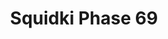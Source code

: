 ---
slug: squidki-phase-69
title: Squidki Phase 69
description: "Squidki Phase 69 is an exciting online game. Play for free directly in your browser!"
icon: /images/new_mods/Sprunki Phase 69.png
url: https://wowtbc.net/sprunkin/phase-69/index.html
previewImage: /images/new_mods/Sprunki Phase 69.png
type: new mods

# SEO配置
seo:
  title: "Squidki Phase 69 - Play Free Online Game | Fun Browser Games"
  description: "Squidki Phase 69 - Play this fun online game for free in your browser. No download required!"
  ogImage: "/images/new_mods/Sprunki Phase 69.png"
  keywords: "squidki-phase-69, online game, browser game, free game, new mods game, play online"

videoUrls:
  - https://www.youtube.com/embed/example1
  - https://www.youtube.com/embed/example2

whyPlay:
  title: "Why Play Squidki Phase 69?"
  items:
    - "Immersive Gameplay: Squidki Phase 69 offers an engaging and immersive gaming experience that will keep you entertained for hours"
    - "Challenging Levels: Test your skills with increasingly difficult challenges and obstacles"
    - "Beautiful Graphics: Enjoy stunning visuals and smooth animations that bring the game world to life"
    - "Regular Updates: New content and features are added regularly to keep the game fresh and exciting"
    - "Free to Play: Experience all the fun without spending a penny"
    - "Community Features: Connect with other players, share strategies, and compete for high scores"
    - "Cross-Platform: Play on any device with a web browser, no downloads required"

features:
  title: "Key Features of Squidki Phase 69"
  image: "/images/new_mods/Sprunki Phase 69.png"
  items:
    - "Intuitive Controls: Easy to learn controls make Squidki Phase 69 accessible for players of all skill levels"
    - "Multiple Game Modes: Enjoy various gameplay options that provide different challenges and experiences"
    - "Character Customization: Personalize your gaming experience with unique characters and items"
    - "Achievement System: Complete special tasks to earn rewards and recognition"
    - "Leaderboards: Compete with players worldwide and see who can achieve the highest scores"

characteristics:
  title: "Game Characteristics"
  image: "/images/new_mods/Sprunki Phase 69.png"
  items:
    - "Genre: New mods game with elements of strategy and skill"
    - "Difficulty: Suitable for both casual gamers and those seeking a challenge"
    - "Play Time: Quick sessions or extended gameplay, depending on your preference"
    - "Art Style: Vibrant and engaging visuals that enhance the gaming experience"
    - "Sound Design: Immersive audio that complements the gameplay perfectly"

info: "Squidki Phase 69 is an exciting online game that offers players a unique and engaging gaming experience. With its intuitive controls, stunning visuals, and challenging gameplay, Squidki Phase 69 provides hours of entertainment for players of all ages and skill levels. Whether you're looking for a quick gaming session during a break or an extended play session, Squidki Phase 69 delivers an immersive experience that will keep you coming back for more. The game features multiple levels of increasing difficulty, ensuring that players are constantly challenged as they progress. With regular updates adding new content and features, Squidki Phase 69 remains fresh and exciting, providing endless entertainment options for its growing community of players."

howToPlayIntro: "Welcome to Squidki Phase 69! This guide will walk you through the basics and help you master the game. Whether you're a beginner or looking to improve your skills, these tips and instructions will enhance your gaming experience."

howToPlaySteps:
  - title: "Getting Started"
    description: "Begin your Squidki Phase 69 adventure by familiarizing yourself with the controls. Use your keyboard or mouse to navigate through the game interface. The tutorial will guide you through the basic mechanics and help you understand the objectives."
  - title: "Understanding the Objectives"
    description: "In Squidki Phase 69, your main goal is to progress through levels by completing specific objectives. Each level presents unique challenges that require different strategies and approaches."
  - title: "Mastering the Controls"
    description: "Practice using the controls to improve your precision and reaction time. Squidki Phase 69 requires quick reflexes and strategic thinking to overcome obstacles and defeat opponents."
  - title: "Utilizing Power-ups"
    description: "Collect power-ups throughout the game to enhance your abilities and overcome difficult challenges. Each power-up offers unique advantages that can be crucial for success."
  - title: "Developing Strategies"
    description: "As you progress in Squidki Phase 69, develop effective strategies for different scenarios. Analyze patterns, anticipate challenges, and adapt your approach to maximize your performance."

faq:
  title: "Frequently Asked Questions about Squidki Phase 69"
  items:
    - question: "Is Squidki Phase 69 free to play?"
      answer: "Yes, Squidki Phase 69 is completely free to play directly in your web browser. No downloads or purchases are required to enjoy the full game experience."
    - question: "Can I play Squidki Phase 69 on mobile devices?"
      answer: "Yes, Squidki Phase 69 is optimized for both desktop and mobile play. You can enjoy the game on any device with a web browser and internet connection."
    - question: "Are there any in-game purchases?"
      answer: "While Squidki Phase 69 is free to play, there may be optional in-game purchases available for cosmetic items or additional features that don't affect core gameplay."
    - question: "How often is Squidki Phase 69 updated?"
      answer: "The developers regularly update Squidki Phase 69 with new content, features, and improvements based on player feedback and game performance."
    - question: "Can I play Squidki Phase 69 offline?"
      answer: "Currently, Squidki Phase 69 requires an internet connection to play as it's a browser-based online game."
    - question: "Is Squidki Phase 69 suitable for children?"
      answer: "Yes, Squidki Phase 69 is designed to be family-friendly and suitable for players of all ages."
    - question: "How do I report bugs or issues?"
      answer: "If you encounter any problems while playing Squidki Phase 69, you can report them through the game's support page or contact the developers directly through their website."
    - question: "Still Have Questions?"
      answer: "If you have additional questions about Squidki Phase 69 that aren't covered in this FAQ, please visit our support center or contact our customer service team for assistance."
---